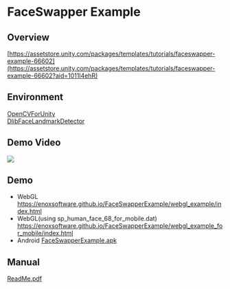 FaceSwapper Example
====================

Overview
-----
[https://assetstore.unity.com/packages/templates/tutorials/faceswapper-example-66602](https://assetstore.unity.com/packages/templates/tutorials/faceswapper-example-66602?aid=1011l4ehR)

Environment
-----
[OpenCVForUnity](https://assetstore.unity.com/packages/tools/integration/opencv-for-unity-21088?aid=1011l4ehR)  
[DlibFaceLandmarkDetector](https://assetstore.unity.com/packages/tools/integration/dlib-facelandmark-detector-64314?aid=1011l4ehR)

Demo Video
-----
[![](http://img.youtube.com/vi/lQPL85LbSYo/0.jpg)](https://www.youtube.com/watch?v=lQPL85LbSYo)

Demo
-----
- WebGL
<https://enoxsoftware.github.io/FaceSwapperExample/webgl_example/index.html>
- WebGL(using sp_human_face_68_for_mobile.dat)
<https://enoxsoftware.github.io/FaceSwapperExample/webgl_example_for_mobile/index.html>
- Android
[FaceSwapperExample.apk](/FaceSwapperExample.apk)

Manual
-----
[ReadMe.pdf](/Assets/FaceSwapperExample/ReadMe.pdf)



